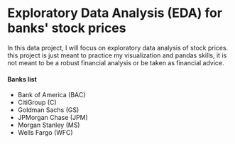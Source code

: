 # Exploratory Data Analysis (EDA) for banks' stock prices

In this data project, I will focus on exploratory data analysis of stock prices. this project is just meant to practice my visualization and pandas skills, it is not meant to be a robust financial analysis or be taken as financial advice.
  
#### Banks list
- Bank of America (BAC)
- CitiGroup (C)
- Goldman Sachs (GS)
- JPMorgan Chase (JPM)
- Morgan Stanley (MS)
- Wells Fargo (WFC)

